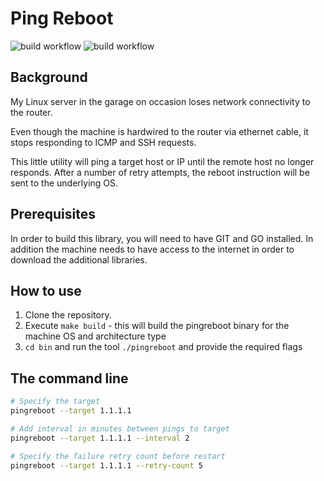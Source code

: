 # Ping Reboot

![build workflow](https://github.com/dabump/pingreboot/actions/workflows/golangci-lint.yml/badge.svg)
![build workflow](https://github.com/dabump/pingreboot/actions/workflows/pr-checks.yml/badge.svg)

## Background
My Linux server in the garage on occasion loses network connectivity to the router. 

Even though the machine is hardwired to the router via ethernet cable, it stops responding to ICMP and SSH requests.

This little utility will ping a target host or IP until the remote host no longer responds. After a number of retry attempts, the reboot instruction will be sent to the underlying OS.

## Prerequisites
In order to build this library, you will need to have GIT and GO installed. In addition the machine needs to have access to the internet in order to download the additional libraries.

## How to use
1. Clone the repository.
2. Execute `make build` - this will build the pingreboot binary for the machine OS and architecture type
3. `cd bin` and run the tool `./pingreboot` and provide the required flags

## The command line
```bash
# Specify the target
pingreboot --target 1.1.1.1 

# Add interval in minutes between pings to target
pingreboot --target 1.1.1.1 --interval 2

# Specify the failure retry count before restart
pingreboot --target 1.1.1.1 --retry-count 5
```

